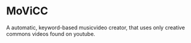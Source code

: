 # MoViCC
A automatic, keyword-based musicvideo creator, that uses only creative commons videos found on youtube.
